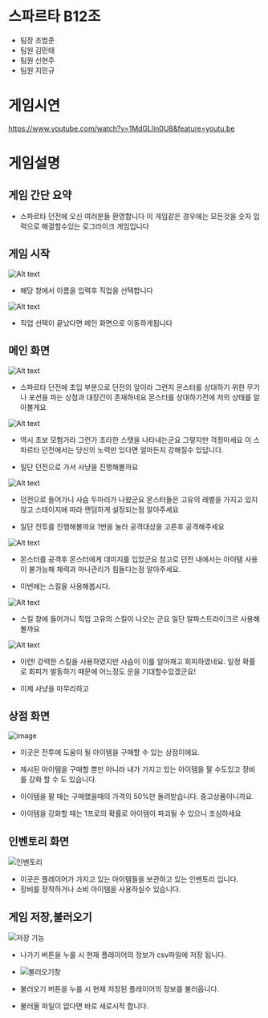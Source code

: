 # 스파르타 B12조

- 팀장 조범준
- 팀원 김민태
- 팀원 신현주
- 팀원 지민규

# 게임시연

<htr>https://www.youtube.com/watch?v=1MdGLlin0U8&feature=youtu.be

# 게임설명

## 게임 간단 요약

 - 스파르타 던전에 오신 여러분들 환영합니다
   이 게임같은 경우에는 모든것을 숫자 입력으로 해결할수있는 로그라이크 게임입니다

## 게임 시작

![Alt text](image-1.png)

 - 해당 창에서 이름을 입력후 직업을 선택합니다

![Alt text](image-2.png)

 - 직업 선택이 끝났다면 메인 화면으로 이동하게됩니다

## 메인 화면

![Alt text](image-3.png)

 - 스파르타 던전에 초입 부분으로 던전의 앞이라 그런지 몬스터를 상대하기 위한 무기나  포션을 파는 상점과 대장간이 존재하네요 몬스터를 상대하기전에 저의 상태를 알아볼게요

 ![Alt text](image-4.png)

 - 역시 초보 모험가라 그런가 초라한 스탯을 나타내는군요 그렇지만 걱정마세요 이 스파르타 던전에서는 당신의 노력만 있다면 얼마든지 강해질수 있답니다.

 - 일단 던전으로 가서 사냥을 진행해볼까요

![Alt text](image-5.png)

  - 던전으로 들어가니 사슴 두마리가 나왔군요 몬스터들은 고유의 레벨을 가지고 있지 않고 스테이지에 따라 랜덤하게 설정되는점 알아주세요
  
  - 일단 전투를 진행해볼까요 1번을 눌러 공격대상을 고른후 공격해주세요

  ![Alt text](image-7.png)
 
  - 몬스터를 공격후 몬스터에게 데미지를 입었군요 참고로 던전 내에서는 아이템 사용이 불가능해 체력과 마나관리가 힘들다는점 알아주세요.

  - 이번에는 스킬을 사용해봅시다.

  ![Alt text](image-8.png)
  
  - 스킬 창에 들어가니 직업 고유의 스킬이 나오는 군요 일단 알파스트라이크르 사용해볼까요

![Alt text](image-9.png)

 - 이런! 강력한 스킬을 사용하였지만 사슴이 이를 알아채고 회피하였네요. 일정 확률로 회피가 발동하기 때문에 어느정도 운을 기대할수있겠군요!

 - 이제 사냥을 마무리하고

## 상점 화면
![image](https://github.com/KimMaYa1/SPT-B12/assets/71755508/e724e83e-69b5-4a22-98e0-413576134b9a)

- 이곳은 전투에 도움이 될 아이템을 구매할 수 있는 상점이에요.
- 제시된 아이템을 구매할 뿐만 아니라 내가 가지고 있는 아이템을 팔 수도있고 장비를 강화 할 수 도 있습니다.

- 아이템을 팔 때는 구매했을때의 가격의 50%만 돌려받습니다. 중고상품이니까요. 
- 아이템을 강화할 때는 1프로의 확률로 아이템이 파괴될 수 있으니 조심하세요


## 인벤토리 화면
![인벤토리](https://github.com/KimMaYa1/SPT-B12/assets/100994140/2c274a2d-fe56-4e4d-ae46-e15ca9fb9ae9)


- 이곳은 플레이어가 가지고 있는 아이템들을 보관하고 있는 인벤토리 입니다.
- 장비를 장착하거나 소비 아이템을 사용하실수 있습니다.


## 게임 저장,불러오기
![저장 기능](https://github.com/KimMaYa1/SPT-B12/assets/100994140/2267ed27-b7af-46c8-b353-1e66b8f5578e)


- 나가기 버튼을 누를 시 현재 플레이어의 정보가 csv파일에 저장 됩니다.


- ![불러오기창](https://github.com/KimMaYa1/SPT-B12/assets/100994140/3fabe416-ed9e-4d84-a703-08919666e72e)


- 불러오기 버튼을 누를 시 현재 저장된 플레이어의 정보를 불러옵니다.
- 불러올 파일이 없다면 바로 새로시작 합니다.




